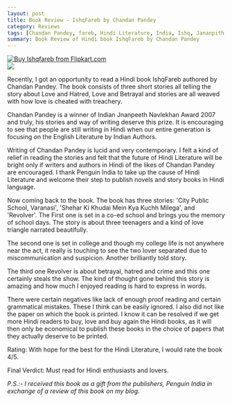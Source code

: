 ```yaml
---
layout: post
title: Book Review - IshqFareb by Chandan Pandey
category: Reviews
tags: [Chandan Pandey, fareb, Hindi Literature, India, Ishq, Jananpith Award, Penguin India, Standard Hindi, Varanasi]
summary: Book Review of Hindi book IshqFareb by Chandan Pandey
---
```

[![Buy Ishqfareb from Flipkart.com](http://img6a.flixcart.com/image/book/5/7/9/ishqfareb-275x275-imadbrjesafwbyyk.jpeg)](http://www.flipkart.com/ishqfareb-014341657x/p/itmdbzvtgu4gyajt?pid=9780143416579&amp;affid=palakmathu)
<br>
[![](http://img7a.flixcart.com/www/prod/images/buy_btn_4-2e64b79e.png)](http://www.flipkart.com/ishqfareb-014341657x/p/itmdbzvtgu4gyajt?pid=9780143416579&amp;affid=palakmathu)

Recently, I got an opportunity to read a Hindi book IshqFareb authored by Chandan Pandey. The book consists of three short stories all telling the story about Love and Hatred, Love and Betrayal and stories are all weaved with how love is cheated with treachery.

Chandan Pandey is a winner of Indian Jnanpeeth Navlekhan Award 2007 and truly, his stories and way of writing deserve this prize. It is encouraging to see that people are still writing in Hindi when our entire generation is focusing on the English Literature by Indian Authors.

Writing of Chandan Pandey is lucid and very contemporary. I felt a kind of relief in reading the stories and felt that the future of Hindi Literature will be bright only if writers and authors in Hindi of the likes of Chandan Pandey are encouraged. I thank Penguin India to take up the cause of Hindi Literature and welcome their step to publish novels and story books in Hindi language.

Now coming back to the book. The book has three stories: 'City Public School, Varanasi', 'Shehar Ki Khudai Mein Kya Kuchh Milega', and 'Revolver'. The First one is set in a co-ed school and brings you the memory of school days. The story is about three teenagers and a kind of love triangle narrated beautifully.

The second one is set in college and though my college life is not anywhere near the act, it really is touching to see the two lover separated due to miscommunication and suspicion. Another brilliantly told story.

The third one Revolver is about betrayal, hatred and crime and this one certainly steals the show. The kind of thought gone behind this story is amazing and how much I enjoyed reading is hard to express in words.

There were certain negatives like lack of enough proof reading and certain grammatical mistakes. These I think can be easily ignored. I also did not like the paper on which the book is printed. I know it can be resolved if we get more Hindi readers to buy, love and buy again the Hindi books, as it will then only be economical to publish these books in the choice of papers that they actually deserve to be printed.

Rating: With hope for the best for the Hindi Literature, I would rate the book 4/5.

Final Verdict: Must read for Hindi enthusiasts and lovers.  


*P.S.:- I received this book as a gift from the publishers, Penguin India in exchange of a review of this book on my blog.* 

